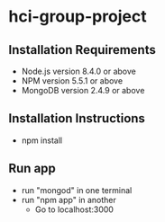 # hci-group-project

## Installation Requirements
* Node.js version 8.4.0 or above
* NPM version 5.5.1 or above
* MongoDB version 2.4.9 or above

## Installation Instructions
* npm install 

## Run app
* run "mongod" in one terminal
* run "npm app" in another
  * Go to localhost:3000

